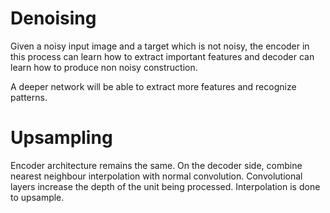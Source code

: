 # Denoising

Given a noisy input image and a target which is not noisy, the encoder in this process can learn how to extract important features and decoder can learn how to produce non noisy construction.

A deeper network will be able to extract more features and recognize patterns.

# Upsampling 

Encoder architecture remains the same. On the decoder side, combine nearest neighbour interpolation with normal convolution. Convolutional layers increase the depth of the unit being processed. Interpolation is done to upsample.
